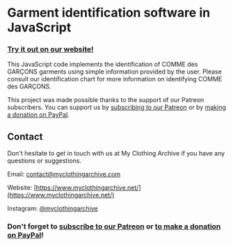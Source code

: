 # Garment identification software in JavaScript

### [Try it out on our website!](https://www.myclothingarchive.net/identification)

This JavaScript code implements the identification of COMME des GARÇONS garments using simple information provided by the user. Please consult our identification chart for more information on identifying COMME des GARÇONS.

This project was made possible thanks to the support of our Patreon subscribers. You can support us by [subscribing to our Patreon](https://www.patreon.com/bePatron?u=36066750) or by [making a donation on PayPal](https://www.paypal.com/donate/?hosted_button_id=AP5AP2WBUNNQL).

## Contact

Don't hesitate to get in touch with us at My Clothing Archive if you have any questions or suggestions.

Email: contact@myclothingarchive.com

Website: [https://www.myclothingarchive.net/](https://www.myclothingarchive.net/)

Instagram: [@myclothingarchive](https://www.instagram.com/myclothingarchive/)

### Don't forget to [subscribe to our Patreon](https://www.patreon.com/bePatron?u=36066750) or [to make a donation on PayPal](https://www.paypal.com/donate/?hosted_button_id=AP5AP2WBUNNQL)!
